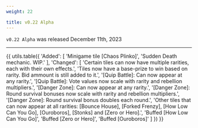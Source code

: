 ```yaml
---
weight: 22

title: v0.22 Alpha
---
```


`v0.22 Alpha` was released December 11th, 2023

----

{{ utils.table({
    'Added': [
        'Minigame tile [Chaos Plinko]',
        'Sudden Death mechanic. WIP.'
    ],
    'Changed': [
        'Certain tiles can now have multiple rarities, each with their own effects.',
        'Tiles now have a base-prize to win based on rarity. Bid ammount is still added to it.',
        '[Quip Battle]: Can now appear at any rarity.',
        '[Quip Battle]: Vote values now scale with rarity and rebellion multipliers.',
        '[Danger Zone]: Can now appear at any rarity.',
        '[Danger Zone]: Round survival bonuses now scale with rarity and rebellion multipliers.',
        '[Danger Zone]: Round survival bonus doubles each round.',
        'Other tiles that can now appear at all rarities: [Bounce House], [Forked Frenzy], [How Low Can You Go], [Ouroboros], [Stonks] and [Zero or Hero].',
        'Buffed [How Low Can You Go]',
        'Buffed [Zero or Hero]',
        'Buffed [Ouroboros]'
    ]
}) }}